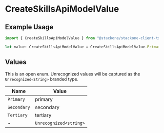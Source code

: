 # CreateSkillsApiModelValue

## Example Usage

```typescript
import { CreateSkillsApiModelValue } from "@stackone/stackone-client-ts/sdk/models/shared";

let value: CreateSkillsApiModelValue = CreateSkillsApiModelValue.Primary;
```

## Values

This is an open enum. Unrecognized values will be captured as the `Unrecognized<string>` branded type.

| Name                   | Value                  |
| ---------------------- | ---------------------- |
| `Primary`              | primary                |
| `Secondary`            | secondary              |
| `Tertiary`             | tertiary               |
| -                      | `Unrecognized<string>` |